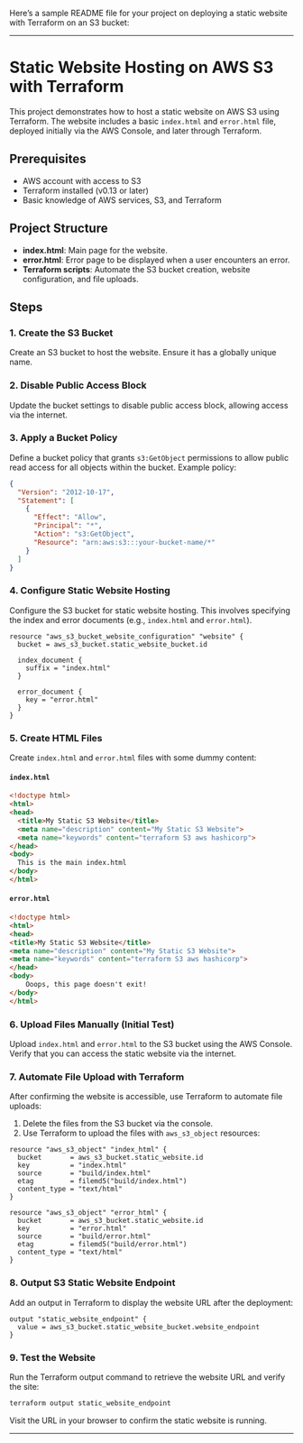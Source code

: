 Here’s a sample README file for your project on deploying a static website with Terraform on an S3 bucket:

---

# Static Website Hosting on AWS S3 with Terraform

This project demonstrates how to host a static website on AWS S3 using Terraform. The website includes a basic `index.html` and `error.html` file, deployed initially via the AWS Console, and later through Terraform.

## Prerequisites

- AWS account with access to S3
- Terraform installed (v0.13 or later)
- Basic knowledge of AWS services, S3, and Terraform

## Project Structure

- **index.html**: Main page for the website.
- **error.html**: Error page to be displayed when a user encounters an error.
- **Terraform scripts**: Automate the S3 bucket creation, website configuration, and file uploads.

## Steps

### 1. Create the S3 Bucket
Create an S3 bucket to host the website. Ensure it has a globally unique name.

### 2. Disable Public Access Block
Update the bucket settings to disable public access block, allowing access via the internet.

### 3. Apply a Bucket Policy
Define a bucket policy that grants `s3:GetObject` permissions to allow public read access for all objects within the bucket. Example policy:

```json
{
  "Version": "2012-10-17",
  "Statement": [
    {
      "Effect": "Allow",
      "Principal": "*",
      "Action": "s3:GetObject",
      "Resource": "arn:aws:s3:::your-bucket-name/*"
    }
  ]
}
```

### 4. Configure Static Website Hosting
Configure the S3 bucket for static website hosting. This involves specifying the index and error documents (e.g., `index.html` and `error.html`).

```hcl
resource "aws_s3_bucket_website_configuration" "website" {
  bucket = aws_s3_bucket.static_website_bucket.id

  index_document {
    suffix = "index.html"
  }

  error_document {
    key = "error.html"
  }
}
```

### 5. Create HTML Files
Create `index.html` and `error.html` files with some dummy content:

#### `index.html`
```html
<!doctype html>
<html>
<head>
  <title>My Static S3 Website</title>
  <meta name="description" content="My Static S3 Website">
  <meta name="keywords" content="terraform S3 aws hashicorp">
</head>
<body>
  This is the main index.html
</body>
</html>
```

#### `error.html`
```html
<!doctype html>
<html>
<head>
<title>My Static S3 Website</title>
<meta name="description" content="My Static S3 Website">
<meta name="keywords" content="terraform S3 aws hashicorp">
</head>
<body>
    Ooops, this page doesn't exit!
</body>
</html>
```

### 6. Upload Files Manually (Initial Test)
Upload `index.html` and `error.html` to the S3 bucket using the AWS Console. Verify that you can access the static website via the internet.

### 7. Automate File Upload with Terraform
After confirming the website is accessible, use Terraform to automate file uploads:

1. Delete the files from the S3 bucket via the console.
2. Use Terraform to upload the files with `aws_s3_object` resources:

```hcl
resource "aws_s3_object" "index_html" {
  bucket       = aws_s3_bucket.static_website.id
  key          = "index.html"
  source       = "build/index.html"
  etag         = filemd5("build/index.html")
  content_type = "text/html"
}

resource "aws_s3_object" "error_html" {
  bucket       = aws_s3_bucket.static_website.id
  key          = "error.html"
  source       = "build/error.html"
  etag         = filemd5("build/error.html")
  content_type = "text/html"
}
```

### 8. Output S3 Static Website Endpoint
Add an output in Terraform to display the website URL after the deployment:

```hcl
output "static_website_endpoint" {
  value = aws_s3_bucket.static_website_bucket.website_endpoint
}
```

### 9. Test the Website
Run the Terraform output command to retrieve the website URL and verify the site:

```bash
terraform output static_website_endpoint
```

Visit the URL in your browser to confirm the static website is running.

---
